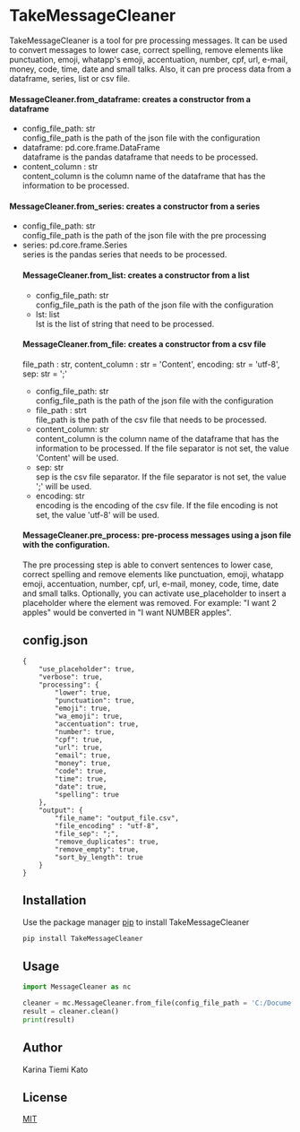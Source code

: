 # TakeMessageCleaner

TakeMessageCleaner is a tool for pre processing messages. 
It can be used to convert messages to lower case, correct spelling, remove elements like punctuation, emoji, whatapp's emoji, accentuation, number, cpf, url, e-mail, money, code, time, date and small talks.
Also, it can pre process data from a dataframe, series, list or csv file.

#### MessageCleaner.from_dataframe: creates a constructor from a dataframe

<ul>
<li>config_file_path: str</li>
config_file_path is the path of the json file with the configuration

<li>dataframe: pd.core.frame.DataFrame</li>
dataframe is the pandas dataframe that needs to be processed.

<li>content_column : str</li>
content_column is the column name of the dataframe that has the information to be processed.
</ul>

#### MessageCleaner.from_series: creates a constructor from a series

<ul>
<li>config_file_path: str</li>
config_file_path is the path of the json file with the pre processing

<li>series: pd.core.frame.Series</li>
series is the pandas series that needs to be processed.

#### MessageCleaner.from_list: creates a constructor from a list

<ul>
<li>config_file_path: str</li>
config_file_path is the path of the json file with the configuration

<li>lst: list</li>
lst is the list of string that need to be processed.
</ul>

#### MessageCleaner.from_file: creates a constructor from a csv file
file_path : str, content_column : str = 'Content', encoding: str = 'utf-8', sep: str = ';'

<ul>
<li>config_file_path: str</li>
config_file_path is the path of the json file with the configuration

<li>file_path : strt</li>
file_path is the path of the csv file that needs to be processed.

<li>content_column: str</li>
content_column is the column name of the dataframe that has the information to be processed. If the file separator is not set, the value 'Content' will be used.

<li>sep: str</li>
sep is the csv file separator. If the file separator is not set, the value ';' will be used.

<li>encoding: str</li>
encoding is the encoding of the csv file. If the file encoding is not set, the value 'utf-8' will be used.
</ul>

#### MessageCleaner.pre_process: pre-process messages using a json file with the configuration.
The pre processing step is able to convert sentences to lower case, correct spelling and remove elements like punctuation, emoji, whatapp emoji, accentuation, number, cpf, url, e-mail, money, code, time, date and small talks.
Optionally, you can activate use_placeholder to insert a placeholder where the element was removed. For example: "I want 2 apples" would be converted in "I want NUMBER apples".

## config.json
```
{
	"use_placeholder": true,
	"verbose": true, 
	"processing": {
		"lower": true,
		"punctuation": true,
		"emoji": true,
		"wa_emoji": true,
		"accentuation": true,
		"number": true,
		"cpf": true,
		"url": true,
		"email": true,
		"money": true,
		"code": true,
		"time": true,
		"date": true,
		"spelling": true
	},
	"output": {
		"file_name": "output_file.csv",
		"file_encoding" : "utf-8",
		"file_sep": ";",
		"remove_duplicates": true,
		"remove_empty": true,
		"sort_by_length": true
	}
}
```

## Installation

Use the package manager [pip](https://pip.pypa.io/en/stable/) to install TakeMessageCleaner

```bash
pip install TakeMessageCleaner
```

## Usage

```python
import MessageCleaner as nc

cleaner = mc.MessageCleaner.from_file(config_file_path = 'C:/Documents/config.json', file_path = 'C:/Users/mydata.csv', sep = ';', encoding = 'latin-1')
result = cleaner.clean()
print(result)
```

## Author
Karina Tiemi Kato

## License
[MIT](https://choosealicense.com/licenses/mit/)